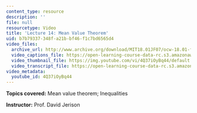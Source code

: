 ```yaml
---
content_type: resource
description: ''
file: null
resourcetype: Video
title: 'Lecture 14: Mean Value Theorem'
uid: b7b79337-348f-a21b-bf46-f1c7bd6565d4
video_files:
  archive_url: http://www.archive.org/download/MIT18.01JF07/ocw-18.01-f07-lec14_300k.mp4
  video_captions_file: https://open-learning-course-data-rc.s3.amazonaws.com/18-01-single-variable-calculus-fall-2006/a8c6ffe1e2fc5581b0bd15d92930983a_4Q37iOyBq44.vtt
  video_thumbnail_file: https://img.youtube.com/vi/4Q37iOyBq44/default.jpg
  video_transcript_file: https://open-learning-course-data-rc.s3.amazonaws.com/18-01-single-variable-calculus-fall-2006/bf87c7c661858ffe760407f8ac961ad8_4Q37iOyBq44.pdf
video_metadata:
  youtube_id: 4Q37iOyBq44
---
```


**Topics covered:** Mean value theorem; Inequalities

**Instructor:** Prof. David Jerison
